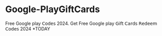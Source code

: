 # Google-PlayGiftCards
Free Google play 𝖢𝗈𝖽𝖾𝗌  2024. Get Free Google play 𝖦𝗂𝖿𝗍 𝖢𝖺𝗋𝖽𝗌 𝖱𝖾𝖽𝖾𝖾𝗆 𝖢𝗈𝖽𝖾𝗌 2024 *TODAY
